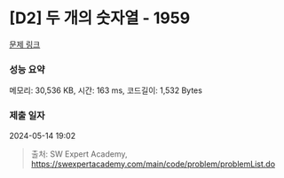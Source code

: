 # [D2] 두 개의 숫자열 - 1959 

[문제 링크](https://swexpertacademy.com/main/code/problem/problemDetail.do?contestProbId=AV5PpoFaAS4DFAUq) 

### 성능 요약

메모리: 30,536 KB, 시간: 163 ms, 코드길이: 1,532 Bytes

### 제출 일자

2024-05-14 19:02



> 출처: SW Expert Academy, https://swexpertacademy.com/main/code/problem/problemList.do